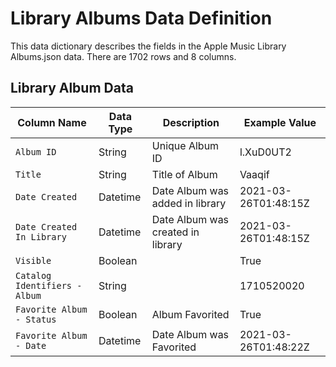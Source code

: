 
# Library Albums Data Definition

This data dictionary describes the fields in the Apple Music Library Albums.json data. There are 1702 rows and 8 columns. 

## Library Album Data

| Column Name | Data Type | Description | Example Value |
|-------------|-----------|-------------|---------------|
| `Album ID` | String | Unique Album ID | l.XuD0UT2 |
| `Title` | String | Title of Album | Vaaqif |
| `Date Created` | Datetime | Date Album was added in library | 2021-03-26T01:48:15Z |
| `Date Created In Library` | Datetime | Date Album was created in library | 2021-03-26T01:48:15Z |
| `Visible` | Boolean |  | True |
| `Catalog Identifiers - Album` | String |  | 1710520020 |
| `Favorite Album - Status` | Boolean | Album Favorited | True |
| `Favorite Album - Date` | Datetime | Date Album was Favorited | 2021-03-26T01:48:22Z |
